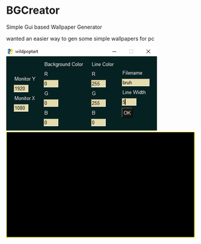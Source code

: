 # BGCreator
Simple Gui based Wallpaper Generator

wanted an easier way to gen some simple wallpapers for pc 

![alt text](https://github.com/stanb0/BGCreator/blob/main/example.png?raw=true)
![alt text](https://github.com/stanb0/BGCreator/blob/main/exmaple_output.png?raw=true)
